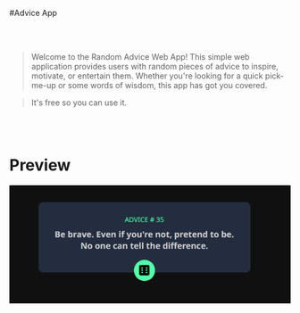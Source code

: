 #Advice App

<br>
<br>

> Welcome to the Random Advice Web App! This simple web application provides users with random pieces of advice to inspire, motivate, or entertain them. Whether you're looking for a quick pick-me-up or some words of wisdom, this app has got you covered.

> It's free so you can use it.


<br>
<br>

# Preview

<img src="./preview.png" height="auto" width="auto">